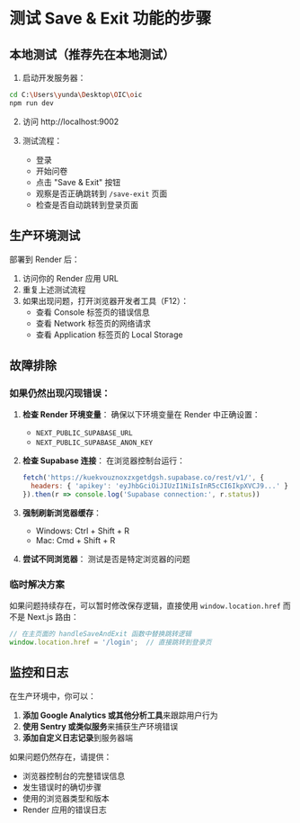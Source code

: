 # 测试 Save & Exit 功能的步骤

## 本地测试（推荐先在本地测试）

1. 启动开发服务器：
```bash
cd C:\Users\yunda\Desktop\OIC\oic
npm run dev
```

2. 访问 http://localhost:9002

3. 测试流程：
   - 登录
   - 开始问卷
   - 点击 "Save & Exit" 按钮
   - 观察是否正确跳转到 `/save-exit` 页面
   - 检查是否自动跳转到登录页面

## 生产环境测试

部署到 Render 后：

1. 访问你的 Render 应用 URL
2. 重复上述测试流程
3. 如果出现问题，打开浏览器开发者工具（F12）：
   - 查看 Console 标签页的错误信息
   - 查看 Network 标签页的网络请求
   - 查看 Application 标签页的 Local Storage

## 故障排除

### 如果仍然出现闪现错误：

1. **检查 Render 环境变量**：
   确保以下环境变量在 Render 中正确设置：
   - `NEXT_PUBLIC_SUPABASE_URL`
   - `NEXT_PUBLIC_SUPABASE_ANON_KEY`

2. **检查 Supabase 连接**：
   在浏览器控制台运行：
   ```javascript
   fetch('https://kuekvouznoxzxgetdgsh.supabase.co/rest/v1/', {
     headers: { 'apikey': 'eyJhbGciOiJIUzI1NiIsInR5cCI6IkpXVCJ9...' }
   }).then(r => console.log('Supabase connection:', r.status))
   ```

3. **强制刷新浏览器缓存**：
   - Windows: Ctrl + Shift + R
   - Mac: Cmd + Shift + R

4. **尝试不同浏览器**：
   测试是否是特定浏览器的问题

### 临时解决方案

如果问题持续存在，可以暂时修改保存逻辑，直接使用 `window.location.href` 而不是 Next.js 路由：

```javascript
// 在主页面的 handleSaveAndExit 函数中替换跳转逻辑
window.location.href = '/login';  // 直接跳转到登录页
```

## 监控和日志

在生产环境中，你可以：

1. **添加 Google Analytics 或其他分析工具**来跟踪用户行为
2. **使用 Sentry 或类似服务**来捕获生产环境错误
3. **添加自定义日志记录**到服务器端

如果问题仍然存在，请提供：
- 浏览器控制台的完整错误信息
- 发生错误时的确切步骤
- 使用的浏览器类型和版本
- Render 应用的错误日志
